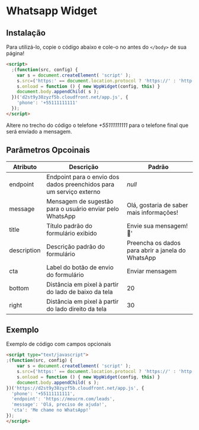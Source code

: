 # Whatsapp Widget

## Instalação

Para utilizá-lo, copie o código abaixo e cole-o no antes do `</body>` de sua página! 

```html
<script>
  ;(function(src, config) {
    var s = document.createElement( 'script' );
    s.src=('https:' == document.location.protocol ? 'https://' : 'http://') + src
    s.onload = function () { new WppWidget(config, this) }
    document.body.appendChild( s );
  })('d2st9y38zyzf5b.cloudfront.net/app.js', {
    'phone': '+55111111111'       
  });
</script>
```

Altere no trecho do código o telefone *+55111111111* para o telefone final que será enviado a mensagem. 

## Parâmetros Opcoinais

| Atributo  | Descrição | Padrão |
| ------------- | ------------- | ------------- |
| endpoint      | Endpoint para o envio dos dados preenchidos para um serviço externo  | *null* |
| message       | Mensagem de sugestão para o usuário enviar pelo WhatsApp  | Olá, gostaria de saber mais informações! | 
| title         | Título padrão do formulário exibido  | Envie sua mensagem! 👋' | 
| description   | Descrição padrão do formulário | Preencha os dados para abrir a janela do WhatsApp |
| cta           | Label do botão de envio do formulário | Enviar mensagem |
| bottom        | Distância em pixel à partir do lado de baixo da tela | 20 |
| right         | Distância em pixel à partir do lado direito da tela | 30 |


## Exemplo

Exemplo de código com campos opcionais

```html
<script type="text/javascript">
;(function(src, config) {
    var s = document.createElement( 'script' );
    s.src=('https:' == document.location.protocol ? 'https://' : 'http://') + src
    s.onload = function () { new WppWidget(config, this) }
    document.body.appendChild( s );
})('https://d2st9y38zyzf5b.cloudfront.net/app.js', {
  'phone': '+55111111111',
  'endpoint': 'https://meucrm.com/leads',
  'message': 'Olá, preciso de ajuda!',
  'cta': 'Me chame no WhatsApp!'
});
</script>
```
